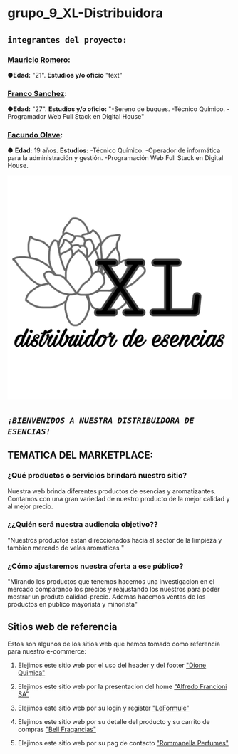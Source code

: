 # grupo_9_XL-Distribuidora

## `integrantes del proyecto:`

### [Mauricio Romero](https://github.com/Romero713):
●**Edad:** "21". **Estudios y/o oficio** "text"

### [Franco Sanchez](https://github.com/FrancoSanchez2022):
●**Edad:** "27". **Estudios y/o oficio:** "-Sereno de buques. -Técnico Químico. -Programador Web Full Stack en Digital House"

### [Facundo Olave](https://github.com/Facuu18):
● **Edad:** 19 años. **Estudios:** -Técnico Químico. -Operador de informática para la administración y gestión. -Programación Web Full Stack en Digital House.

![LOGO](design/Logo%20distribuidora%20de%20esencias.jpeg "LOGO") 

## *`¡BIENVENIDOS A NUESTRA DISTRIBUIDORA DE ESENCIAS!`*

## **TEMATICA DEL MARKETPLACE:**

### **¿Qué productos o servicios brindará nuestro sitio?**

Nuestra web brinda diferentes productos de esencias y aromatizantes.
Contamos con una gran variedad de nuestro producto de la mejor calidad y al mejor precio.  

### **¿¿Quién será nuestra audiencia objetivo??**

"Nuestros productos estan direccionados hacia al sector de la limpieza y tambien mercado de velas aromaticas "

### **¿Cómo ajustaremos nuestra oferta a ese público?**

"Mirando los productos que tenemos hacemos una investigacion en el mercado comparando los precios  y reajustando los nuestros para poder mostrar un produto calidad-precio. Ademas hacemos ventas de los productos en publico mayorista y minorista"


## **Sitios web de referencia**

Estos son algunos de los sitios web que hemos tomado como referencia para nuestro e-commerce:

1. Elejimos este sitio web por el uso del header y del footer ["Dione Quimica"]("https://www.dionequimica.com.ar/")


2. Elejimos este sitio web por la presentacion del home ["Alfredo Francioni SA"]("https://www.alfredofrancioni.com.ar/")


3. Elejimos este sitio web por su login y register ["LeFormule"]("https://www.leformule.com/")


4. Elejimos este sitio web por su detalle del producto y su carrito de compras ["Bell Fragancias"]("https://www.bellfragancias.com.ar/")


5. Elejimos este sitio web por su pag de contacto ["Rommanella Perfumes"]("https://rommanellafragancias.ar/")

